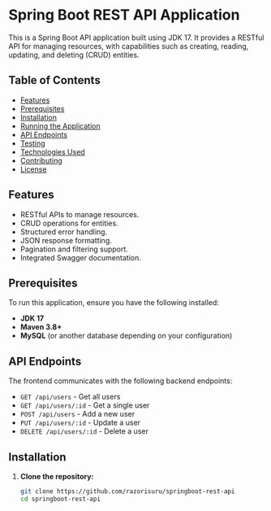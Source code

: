 # Spring Boot REST API Application

This is a Spring Boot API application built using JDK 17. It provides a RESTful API for managing resources, with capabilities such as creating, reading, updating, and deleting (CRUD) entities.

## Table of Contents
- [Features](#features)
- [Prerequisites](#prerequisites)
- [Installation](#installation)
- [Running the Application](#running-the-application)
- [API Endpoints](#api-endpoints)
- [Testing](#testing)
- [Technologies Used](#technologies-used)
- [Contributing](#contributing)
- [License](#license)

## Features
- RESTful APIs to manage resources.
- CRUD operations for entities.
- Structured error handling.
- JSON response formatting.
- Pagination and filtering support.
- Integrated Swagger documentation.

## Prerequisites
To run this application, ensure you have the following installed:
- **JDK 17**
- **Maven 3.8+**
- **MySQL** (or another database depending on your configuration)

## API Endpoints

The frontend communicates with the following backend endpoints:

- `GET /api/users` - Get all users
- `GET /api/users/:id` - Get a single user
- `POST /api/users` - Add a new user
- `PUT /api/users/:id` - Update a user
- `DELETE /api/users/:id` - Delete a user

## Installation

1. **Clone the repository:**
   ```bash
   git clone https://github.com/razorisuru/springboot-rest-api
   cd springboot-rest-api

